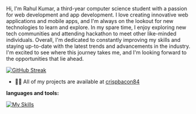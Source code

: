 






Hi, I'm Rahul Kumar, a third-year computer science student with a passion for web development and app development. I love creating innovative web applications and mobile apps, and I'm always on the lookout for new technologies to learn and explore.
In my spare time, I enjoy exploring new tech communities and attending hackathon to meet other like-minded individuals. 
Overall, I'm dedicated to constantly improving my skills and staying up-to-date with the latest trends and advancements in the industry. I'm excited to see where this journey takes me, and I'm looking forward to the opportunities that lie ahead.


[![GitHub Streak](https://github-readme-streak-stats.herokuapp.com/?user=CrisPBacon84&theme=dark)](https://github.com/DenverCoder1/github-readme-streak-stats)



- 👨‍💻 All of my projects are available at [crispbacon84](https://crispbacon84.github.io)



**languages and tools:**  

[![My Skills](https://skillicons.dev/icons?i=js,html,css)](https://skillicons.dev)










